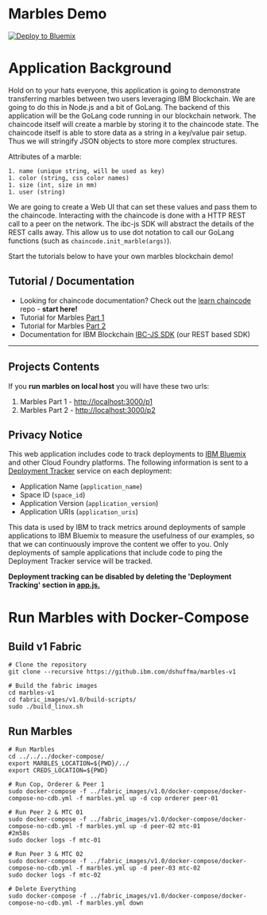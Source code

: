 # Marbles Demo

[![Deploy to Bluemix](https://bluemix.net/deploy/button.png)](https://bluemix.net/deploy?repository=https://github.com/ibm-blockchain/marbles.git)


# Application Background

Hold on to your hats everyone, this application is going to demonstrate transferring marbles between two users leveraging IBM Blockchain.
We are going to do this in Node.js and a bit of GoLang. 
The backend of this application will be the GoLang code running in our blockchain network. 
The chaincode itself will create a marble by storing it to the chaincode state. 
The chaincode itself is able to store data as a string in a key/value pair setup. 
Thus we will stringify JSON objects to store more complex structures. 

Attributes of a marble:

	1. name (unique string, will be used as key)
	1. color (string, css color names)
	1. size (int, size in mm)
	1. user (string)
	
We are going to create a Web UI that can set these values and pass them to the chaincode. 
Interacting with the chaincode is done with a HTTP REST call to a peer on the network. 
The ibc-js SDK will abstract the details of the REST calls away.
This allow us to use dot notation to call our GoLang functions (such as `chaincode.init_marble(args)`). 

Start the tutorials below to have your own marbles blockchain demo!

## Tutorial / Documentation
- Looking for chaincode documentation? Check out the [learn chaincode](https://github.com/IBM-Blockchain/learn-chaincode) repo - **start here!**
- Tutorial for Marbles [Part 1](./tutorial_part1.md)
- Tutorial for Marbles [Part 2](./tutorial_part2.md) 
- Documentation for IBM Blockchain [IBC-JS SDK](https://github.com/IBM-Blockchain/ibm-blockchain-js) (our REST based SDK)

***

## Projects Contents

If you **run marbles on local host** you will have these two urls:

1. Marbles Part 1   -	[http://localhost:3000/p1](http://localhost:3000/p1)
1. Marbles Part 2   -	[http://localhost:3000/p2](http://localhost:3000/p2)


## Privacy Notice

This web application includes code to track deployments to [IBM Bluemix](https://www.bluemix.net/) and other Cloud Foundry platforms. The following information is sent to a [Deployment Tracker](https://github.com/cloudant-labs/deployment-tracker) service on each deployment:

* Application Name (`application_name`)
* Space ID (`space_id`)
* Application Version (`application_version`)
* Application URIs (`application_uris`)

This data is used by IBM to track metrics around deployments of sample applications to IBM Bluemix to measure the usefulness of our examples, so that we can continuously improve the content we offer to you. Only deployments of sample applications that include code to ping the Deployment Tracker service will be tracked.

**Deployment tracking can be disabled by deleting the 'Deployment Tracking' section in [app.js.](app.js#L120)**

# Run Marbles with Docker-Compose

## Build v1 Fabric
```
# Clone the repository
git clone --recursive https://github.ibm.com/dshuffma/marbles-v1

# Build the fabric images
cd marbles-v1
cd fabric_images/v1.0/build-scripts/
sudo ./build_linux.sh 
```

## Run Marbles
 ```
# Run Marbles
cd ../../../docker-compose/
export MARBLES_LOCATION=${PWD}/../
export CREDS_LOCATION=${PWD}

# Run Cop, Orderer & Peer 1
sudo docker-compose -f ../fabric_images/v1.0/docker-compose/docker-compose-no-cdb.yml -f marbles.yml up -d cop orderer peer-01 

# Run Peer 2 & MTC 01
sudo docker-compose -f ../fabric_images/v1.0/docker-compose/docker-compose-no-cdb.yml -f marbles.yml up -d peer-02 mtc-01
#2m58s
sudo docker logs -f mtc-01

# Run Peer 3 & MTC 02
sudo docker-compose -f ../fabric_images/v1.0/docker-compose/docker-compose-no-cdb.yml -f marbles.yml up -d peer-03 mtc-02
sudo docker logs -f mtc-02

# Delete Everything
sudo docker-compose -f ../fabric_images/v1.0/docker-compose/docker-compose-no-cdb.yml -f marbles.yml down
```


